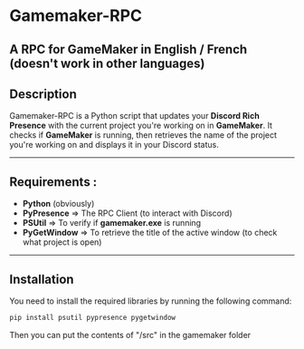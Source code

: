 # Gamemaker-RPC
A RPC for GameMaker in English / French (doesn't work in other languages)
----------------------

## Description

Gamemaker-RPC is a Python script that updates your **Discord Rich Presence** with the current project you're working on in **GameMaker**. It checks if **GameMaker** is running, then retrieves the name of the project you're working on and displays it in your Discord status.

---

## Requirements :

- **Python** (obviously)
- **PyPresence** => The RPC Client (to interact with Discord)
- **PSUtil** => To verify if **gamemaker.exe** is running
- **PyGetWindow** => To retrieve the title of the active window (to check what project is open)

---

## Installation
You need to install the required libraries by running the following command:

```bash
pip install psutil pypresence pygetwindow
```

Then you can put the contents of "/src" in the gamemaker folder